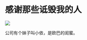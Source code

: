 # 感谢那些诋毁我的人

![](http://www.yilinzazhi.com/images/yili/yili201308/yili20130852.jpg)

公司有个妹子叫小依，是欧巴的闺蜜。